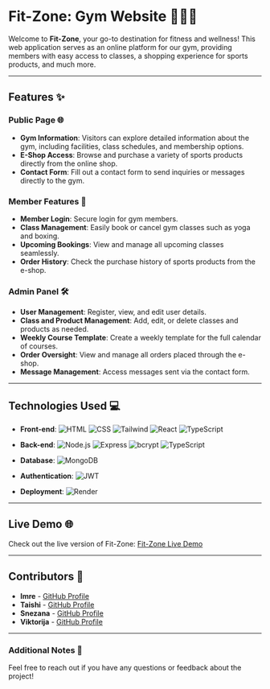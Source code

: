 # Fit-Zone: Gym Website 🏋️‍♀️🌟

Welcome to **Fit-Zone**, your go-to destination for fitness and wellness! This web application serves as an online platform for our gym, providing members with easy access to classes, a shopping experience for sports products, and much more.

---

## Features ✨

### Public Page 🌐
- **Gym Information**: Visitors can explore detailed information about the gym, including facilities, class schedules, and membership options.
- **E-Shop Access**: Browse and purchase a variety of sports products directly from the online shop.
- **Contact Form**: Fill out a contact form to send inquiries or messages directly to the gym.

### Member Features 👥
- **Member Login**: Secure login for gym members.
- **Class Management**: Easily book or cancel gym classes such as yoga and boxing.
- **Upcoming Bookings**: View and manage all upcoming classes seamlessly.
- **Order History**: Check the purchase history of sports products from the e-shop.

### Admin Panel 🛠️
- **User Management**: Register, view, and edit user details.
- **Class and Product Management**: Add, edit, or delete classes and products as needed.
- **Weekly Course Template**: Create a weekly template for the full calendar of courses.
- **Order Oversight**: View and manage all orders placed through the e-shop.
- **Message Management**: Access messages sent via the contact form.

---

## Technologies Used 💻

- **Front-end**: 
   ![HTML](https://img.shields.io/badge/HTML-E34F26?style=flat-square&logo=html5&logoColor=white) 
   ![CSS](https://img.shields.io/badge/CSS-1572B6?style=flat-square&logo=css3&logoColor=white) 
   ![Tailwind](https://img.shields.io/badge/Tailwind_CSS-06B6D4?style=flat-square&logo=tailwind-css&logoColor=white) 
   ![React](https://img.shields.io/badge/React-61DAFB?style=flat-square&logo=react&logoColor=black) 
   ![TypeScript](https://img.shields.io/badge/TypeScript-007ACC?style=flat-square&logo=typescript&logoColor=white) 

- **Back-end**: 
   ![Node.js](https://img.shields.io/badge/Node.js-3C873A?style=flat-square&logo=node.js&logoColor=white) 
   ![Express](https://img.shields.io/badge/Express.js-404D59?style=flat-square) 
   ![bcrypt](https://img.shields.io/badge/bcrypt-6B3D9A?style=flat-square&logoColor=white) 
   ![TypeScript](https://img.shields.io/badge/TypeScript-007ACC?style=flat-square&logo=typescript&logoColor=white) 

- **Database**: 
   ![MongoDB](https://img.shields.io/badge/MongoDB-47A248?style=flat-square&logo=mongodb&logoColor=white)

- **Authentication**: 
   ![JWT](https://img.shields.io/badge/JWT-000000?style=flat-square&logo=json-web-tokens) 

- **Deployment**: 
  ![Render](https://img.shields.io/badge/Render-4D4D4D?style=flat-square&logo=render&logoColor=white)

---

## Live Demo 🌐

Check out the live version of Fit-Zone: [Fit-Zone Live Demo](https://fit-zone-tedp.onrender.com)

---

## Contributors 🤝

- **Imre** - [GitHub Profile](https://github.com/decodeimre)
- **Taishi** - [GitHub Profile](https://github.com/tai44ba)
- **Snezana** - [GitHub Profile](https://github.com/Snezana1412)
- **Viktorija** - [GitHub Profile](https://github.com/v-lahutik)

---

### Additional Notes 📌

Feel free to reach out if you have any questions or feedback about the project!

